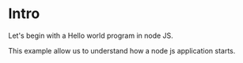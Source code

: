 # Intro

Let's begin with a Hello world program in node JS.

This example allow us to understand how a node js application starts.
